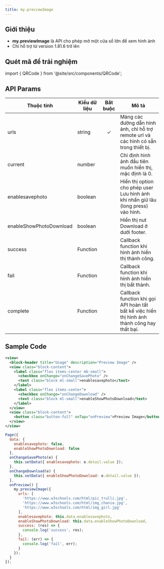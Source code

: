 ```yaml
---
title: my.previewImage
---
```


## Giới thiệu

- **my.previewImage** là API cho phép mở một cửa sổ lớn để xem hình ảnh
- Chỉ hỗ trợ từ version 1.81.6 trở lên

## Quét mã để trải nghiệm

import { QRCode } from '@site/src/components/QRCode';

<QRCode page="pages/api/preview-image/index" />

## API Params

| Thuộc tính              | Kiểu dữ liệu | Bắt buộc | Mô tả                                                                                         |
| ----------------------- | ------------ | :------: | --------------------------------------------------------------------------------------------- |
| urls                    | string       |    ✓     | Mảng các đường dẫn hình ảnh, chỉ hỗ trợ remote url và các hình có sẵn trong thiết bị.         |
| current                 | number       |          | Chỉ định hình ảnh đầu tiên muốn hiển thị, mặc định là 0.                                      |
| enablesavephoto         | boolean      |          | Hiển thị option cho phép user Lưu hình ảnh khi nhấn giữ lâu (long press) vào hình.            |
| enableShowPhotoDownload | boolean      |          | Hiển thị nut Download ở dưới footer.                                                          |
| success                 | Function     |          | Callback function khi hình ảnh hiển thị thành công.                                           |
| fail                    | Function     |          | Callback function khi hình ảnh hiển thị bất thành.                                            |
| complete                | Function     |          | Callback function khi gọi API hoàn tất bất kể việc hiển thị hình ảnh thành công hay thất bại. |

## Sample Code

```xml title=index.txml
<view>
  <block-header title="Usage" description="Preview Image" />
  <view class="block-content">
    <label class="flex items-center mb-small">
      <checkbox onChange="onChangeSavePhoto" />
      <text class="block ml-small">enablesavephoto</text>
    </label>
    <label class="flex items-center">
      <checkbox onChange="onChangeDownload" />
      <text class="block ml-small">enableShowPhotoDownload</text>
    </label>
  </view>
  <view class="block-content">
    <button class="button-full" onTap="onPreview">Preview Image</button>
  </view>
</view>
```

```js title=index.js
Page({
  data: {
    enablesavephoto: false,
    enableShowPhotoDownload: false
  },
  onChangeSavePhoto(e) {
    this.setData({ enablesavephoto: e.detail.value });
  },
  onChangeDownload(e) {
    this.setData({ enableShowPhotoDownload: e.detail.value });
  },
  onPreview() {
    my.previewImage({
      urls: [
        'https://www.w3schools.com/html/pic_trulli.jpg',
        'https://www.w3schools.com/html/img_chania.jpg',
        'https://www.w3schools.com/html/img_girl.jpg'
      ],
      enablesavephoto: this.data.enablesavephoto,
      enableShowPhotoDownload: this.data.enableShowPhotoDownload,
      success: (res) => {
        console.log('success', res);
      },
      fail: (err) => {
        console.log('fail', err);
      }
    });
  }
});
```
